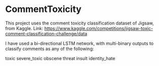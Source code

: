 # CommentToxicity

This project uses the comment toxicity classification dataset of Jigsaw, from Kaggle.
Link: https://www.kaggle.com/competitions/jigsaw-toxic-comment-classification-challenge/data

I have used a bi-directional LSTM network, with multi-binary outputs to classify comments as any of the following:

toxic
severe_toxic
obscene
threat
insult
identity_hate
